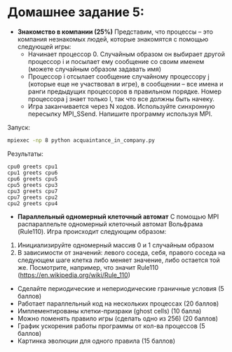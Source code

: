 # Домашнее задание 5:
- **Знакомство в компании (25%)**
  Представим, что процессы – это компания незнакомых людей, которые знакомятся с помощью следующей игры:
  - Начинает процессор 0. Случайным образом он выбирает другой процессор i и посылает ему сообщение со своим именем (можете случайным образом задавать имя)
  - Процессор i отсылает сообщение случайному процессору j (которые еще не участвовал в игре), в сообщении – все имена и ранги предыдущих процессоров в правильном порядке. Номер процессора j знает только I, так что все должны быть начеку.
  - Игра заканчивается через N ходов. 
  Используйте синхронную пересылку MPI_SSend. Напишите программу используя MPI. 

Запуск:
```bash
mpiexec -np 8 python acquaintance_in_company.py
```
Результаты:
```
cpu0 greets cpu1
cpu1 greets cpu6
cpu6 greets cpu5
cpu5 greets cpu3
cpu3 greets cpu7
cpu7 greets cpu2
cpu2 greets cpu4
```

- **Параллельный одномерный клеточный автомат**
С помощью MPI распараллельте одномерный клеточный автомат Вольфрама (Rule110).
Игра происходит следующим образом:
1) Инициализируйте одномерный массив 0 и 1 случайным образом
2) В зависимости от значений: левого соседа, себя, правого соседа на следующем шаге клетка либо меняет значение, либо остается той же. Посмотрите, например, что значит Rule110 (https://en.wikipedia.org/wiki/Rule_110)
- Сделайте периодические и непериодические граничные условия (5 баллов)
- Работает параллельный код на нескольких процессах (20 баллов)
- Имплементированы клетки-призраки (ghost cells) (10 балла)
- Можно поменять правило игры (сделать одно из 256) (20 баллов)
- График ускорения работы программы от кол-ва процессов (5 баллов)
- Картинка эволюции для одного правила (15 баллов)
